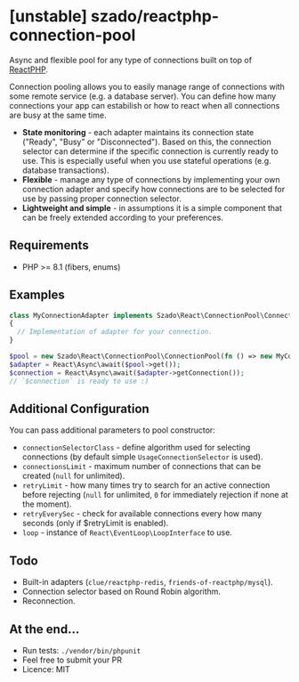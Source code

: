 # [unstable] szado/reactphp-connection-pool

Async and flexible pool for any type of connections built on top of [ReactPHP](https://reactphp.org/).

Connection pooling allows you to easily manage range of connections with some remote service (e.g. a database server). You can define how many connections your app can estabilish or how to react when all connections are busy at the same time.

- **State monitoring** - each adapter maintains its connection state ("Ready", "Busy" or "Disconnected"). Based on this, the connection selector can determine if the specific connection is currently ready to use. This is especially useful when you use stateful operations (e.g. database transactions).
- **Flexible** - manage any type of connections by implementing your own connection adapter and specify how connections are to be selected for use by passing proper connection selector.
- **Lightweight and simple** - in assumptions it is a simple component that can be freely extended according to your preferences.

## Requirements

- PHP >= 8.1 (fibers, enums)

## Examples

```php
class MyConnectionAdapter implements Szado\React\ConnectionPool\ConnectionAdapters\ConnectionAdapterInterface
{
  // Implementation of adapter for your connection.
}

$pool = new Szado\React\ConnectionPool\ConnectionPool(fn () => new MyConnectionAdapter());
$adapter = React\Async\await($pool->get());
$connection = React\Async\await($adapter->getConnection());
// `$connection` is ready to use :)
```

## Additional Configuration

You can pass additional parameters to pool constructor:

- `connectionSelectorClass` - define algorithm used for selecting connections (by default simple `UsageConnectionSelector` is used).
- `connectionsLimit` - maximum number of connections that can be created (`null` for unlimited).
- `retryLimit` - how many times try to search for an active connection before rejecting (`null` for unlimited, `0` for immediately rejection if none at the moment).
- `retryEverySec` - check for available connections every how many seconds (only if $retryLimit is enabled).
- `loop` - instance of `React\EventLoop\LoopInterface` to use.

## Todo
- Built-in adapters (`clue/reactphp-redis`, `friends-of-reactphp/mysql`).
- Connection selector based on Round Robin algorithm.
- Reconnection.

## At the end...
- Run tests: `./vendor/bin/phpunit`
- Feel free to submit your PR
- Licence: MIT
